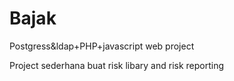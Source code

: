 # Bajak
Postgress&amp;ldap+PHP+javascript web project

Project sederhana buat risk libary and risk reporting 
